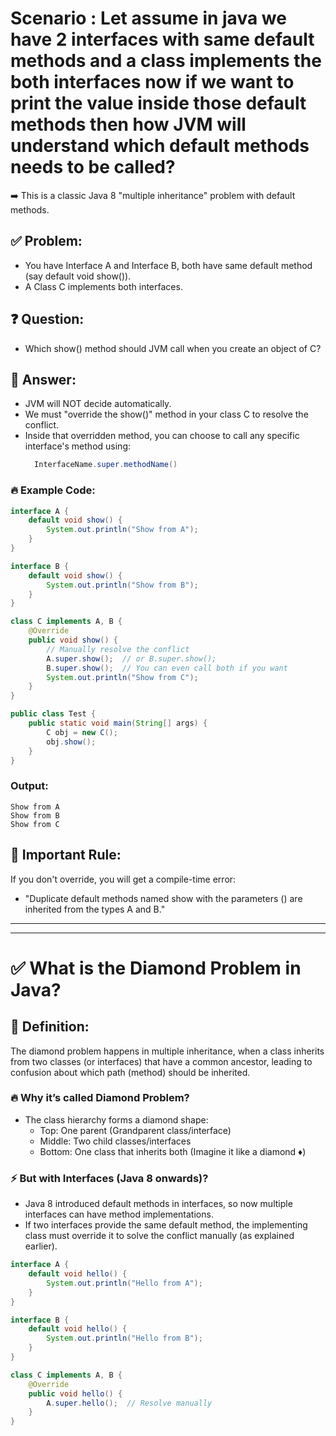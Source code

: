 # Scenario : Let assume in java we have 2 interfaces with same default methods and a class implements the both interfaces now if we want to print the value inside those default methods then how JVM will understand which default methods needs to be called? 
➡️ This is a classic Java 8 "multiple inheritance" problem with default methods.
## ✅ Problem:
- You have Interface A and Interface B, both have same default method (say default void show()).
- A Class C implements both interfaces.
## ❓ Question:
- Which show() method should JVM call when you create an object of C?
## 🎯 Answer:
- JVM will NOT decide automatically.
- We must "override the show()" method in your class C to resolve the conflict.
- Inside that overridden method, you can choose to call any specific interface's method using:
  ```java
    InterfaceName.super.methodName()
  ```
### 🔥 Example Code:
```java
interface A {
    default void show() {
        System.out.println("Show from A");
    }
}

interface B {
    default void show() {
        System.out.println("Show from B");
    }
}

class C implements A, B {
    @Override
    public void show() {
        // Manually resolve the conflict
        A.super.show();  // or B.super.show();
        B.super.show();  // You can even call both if you want
        System.out.println("Show from C");
    }
}

public class Test {
    public static void main(String[] args) {
        C obj = new C();
        obj.show();
    }
}

```
### Output:
```
Show from A
Show from B
Show from C
```
## 🛑 Important Rule:
If you don't override, you will get a compile-time error:
- "Duplicate default methods named show with the parameters () are inherited from the types A and B."

********************
********************
# ✅ What is the Diamond Problem in Java?
## 🎯 Definition:
The diamond problem happens in multiple inheritance, when a class inherits from two classes (or interfaces) that have a common ancestor, leading to confusion about which path (method) should be inherited.
### 🔥 Why it’s called Diamond Problem?
- The class hierarchy forms a diamond shape:
  - Top: One parent (Grandparent class/interface)
  - Middle: Two child classes/interfaces
  - Bottom: One class that inherits both
(Imagine it like a diamond ♦️)
### ⚡ But with Interfaces (Java 8 onwards)?
- Java 8 introduced default methods in interfaces, so now multiple interfaces can have method implementations.
- If two interfaces provide the same default method, the implementing class must override it to solve the conflict manually (as explained earlier).
```java
interface A {
    default void hello() {
        System.out.println("Hello from A");
    }
}

interface B {
    default void hello() {
        System.out.println("Hello from B");
    }
}

class C implements A, B {
    @Override
    public void hello() {
        A.super.hello();  // Resolve manually
    }
}

```
